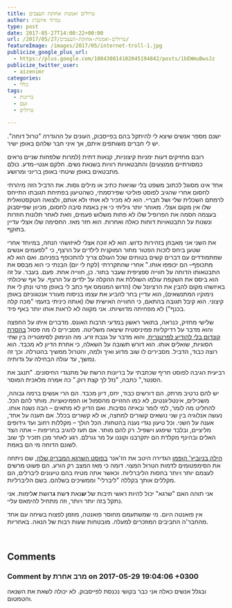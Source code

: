 ```yaml
---
title: טרולים ואמנות אחזקת העצבים
author: נמרוד איזנברג
type: post
date: 2017-05-27T14:00:22+00:00
url: /2017/05/27/טרולים-ואמנות-אחזקת-העצבים/
featureImage: /images/2017/05/internet-troll-1.jpg
publicize_google_plus_url:
  - https://plus.google.com/108430814102045194842/posts/1bEWmuBwsJz
publicize_twitter_user:
  - aizenimr
categories:
  - כללי
tags:
  - בריונות
  - זעם
  - טרולים

---
```

<span lang="he-IL">ישנם מספר</span> <span lang="he-IL">אנשים שיצא לי להיתקל בהם בפייסבוק</span><span lang="en-US">, </span><span lang="he-IL">העונים על ההגדרה </span><span lang="en-US">"</span><span lang="he-IL">טרול דוחה</span><span lang="en-US">". </span><span lang="he-IL">יש לי חברים משותפים איתם</span><span lang="en-US">, </span><span lang="he-IL">אך איני חבר שלהם באופן ישיר</span><span lang="he-IL">.</span>

<span lang="he-IL">רובם מחזיקים דעות ימניות קיצוניות</span><span lang="en-US">, </span><span lang="he-IL">קנאות דתית </span><span lang="en-US">(</span><span lang="he-IL">למרות שלפחות שניים נראים כמסורתיים ממוצעים</span><span lang="en-US">) </span><span lang="he-IL">והתבטאויות רוויות בשנאת נשים</span><span lang="he-IL">. חלקם אנטי-מדע. כולם מתבטאים באופן שיטתי באופן בריוני ומרושע.<br /> </span>

<span lang="he-IL">אחד אינו מסוגל לכתוב משפט בלי שגיאות כתיב או מילים גסות</span><span lang="en-US">. </span><span lang="he-IL">את הדביל הזה מיהרתי לחסום אחרי שהגיב לפוסט פוליטי שפירסמתי</span><span lang="en-US">, </span><span lang="he-IL">כשהטיעון בפתיחת תגובתו התייחס לרמתם השכלית שלי ושל חבריי</span><span lang="en-US">. </span><span lang="he-IL">הוא לא מכיר לא אותי ולא אותם</span><span lang="en-US">, </span><span lang="he-IL">ולצואה הטקסטואלית שלו אין מקום אצלי</span><span lang="en-US">. </span><span lang="he-IL">מאוחר יותר גיליתי כי אין באמת סיבה לחסום</span><span lang="en-US">, </span><span lang="he-IL">מכיוון שפייסבוק בעצמה חסמה את הפרופיל שלו לא פחות משלוש פעמים</span><span lang="en-US">, </span><span lang="he-IL">וזאת לאחר תלונות חוזרות ונשנות על התבטאויות דוחות כאלה ואחרות</span><span lang="en-US">. </span><span lang="he-IL">הוא חזר מאז</span><span lang="en-US">. </span><span lang="he-IL">החסימה שלו אצלי עדיין בתוקף.</span>

<span lang="he-IL">את השני אני מאבחן בזהירות כדוש.&nbsp;</span><span lang="he-IL">הוא לא זוכה אצלי לאיזושהי הנחה</span><span lang="en-US">, </span><span lang="he-IL">במיוחד אחרי שטען ביחס לזכות הפטור מתור המוקנית לילדים על הרצף, כי </span><span lang="en-US">"</span><span lang="he-IL"><span lang="he-IL">לפעמים אנשים שמתמודדים עם דברים קשים בטוחים שכל העולם צריך להתכופף בפניהם</span></span><span lang="en-US"><span lang="he-IL">. </span></span><span lang="he-IL"><span lang="he-IL">ואם הוא לא מתכופף</span></span><span lang="en-US"><span lang="he-IL">&#8211; </span></span><span lang="he-IL"><span lang="he-IL">הם יכופפו אותו</span></span><span lang="en-US"><span lang="he-IL">.</span><span lang="he-IL">" </span></span><span lang="he-IL">אחרי שהתקררתי </span><span lang="en-US"><span lang="he-IL">(</span></span><span lang="he-IL">לקח לי יום</span><span lang="en-US"><span lang="he-IL">) </span></span><span lang="he-IL">הבנתי כי הוא מבסס את התבטאותו הדוחה על חווייה ספציפית שעבר בתור</span><span lang="en-US"><span lang="he-IL">. </span></span><span lang="he-IL">כן</span><span lang="en-US"><span lang="he-IL">, </span></span><span lang="he-IL">חווייה אחת</span><span lang="en-US"><span lang="he-IL">. </span></span><span lang="he-IL">פעם</span><span lang="en-US"><span lang="he-IL">. </span></span><span lang="he-IL">בעבר</span><span lang="en-US"><span lang="he-IL">.</span> </span><span lang="he-IL">על זה הוא ביסס את השקפת עולמו השוללת את ההקלה על ילדים על הרצף</span><span lang="en-US"><span lang="he-IL">. </span></span><span lang="he-IL">על אף שיכולתי באיזשהו מקום להבין את הרציונל שלו </span><span lang="en-US"><span lang="he-IL">(</span></span><span lang="he-IL">הדוש המנומס אף כתב לי באופן פרטי ונתן לי את נימוקיו המתנשאים</span><span lang="en-US"><span lang="he-IL">), </span></span><span lang="he-IL">הוא עדיין בחר להביע את עצמו בניסוח מעורר אנטגוניזם באופן קיצוני</span><span lang="en-US"><span lang="he-IL">. </span></span><span lang="he-IL">הוא קיבל תגובה בהתאם, כי החווייה האישית שלו (אותה כיניתי בזעמי "מכה קלה בכנף") לא מפחיתה מדושיותו</span><span lang="en-US"><span lang="he-IL">. </span></span><span lang="he-IL">אני מקווה לא לראות אותו יותר באף פיד</span><span lang="he-IL"><span lang="he-IL">.</span></span>

<span lang="he-IL">שלישי מחזיק</span><span lang="en-US">, </span><span lang="he-IL">כנראה</span><span lang="en-US">, </span><span lang="he-IL">בתואר ראשון במדעי תרבות האונס</span><span lang="en-US">. </span><span lang="he-IL">מדברים איתו על החפצה והוא מדבר על רדיקליות פמיניסטית שיצאה משליטה</span><span lang="en-US">. </span><span lang="he-IL">מסבירים לו מה פסול <a href="https://broadly.vice.com/en_us/article/author-study-stealthing-nonconsensual-condom-removal">בהסרת קונדום בלי להודיע לפרטנרית</a></span><span lang="en-US">, </span><span lang="he-IL">והוא מדבר על גנבת זרע</span><span lang="en-US">. </span><span lang="he-IL">מה הנימוק לסימטריה בין שתי הסוגיות</span><span lang="en-US">, </span><span lang="he-IL">שואלים אותו</span><span lang="en-US">. </span><span lang="he-IL">הוא דורש תשובה על השאלה</span><span lang="en-US">, </span><span lang="he-IL">כי אחרת הדיון לא מכבד</span><span lang="en-US">. </span><span lang="he-IL">הוא רוצה כבוד</span><span lang="en-US">, </span><span lang="he-IL">הדביל</span><span lang="en-US">. </span><span lang="he-IL">מסבירים לו שוב מדוע ואיך ולמה</span><span lang="en-US">, </span><span lang="he-IL">והטרול ממשיך בהטרלה</span><span lang="en-US">. </span><span lang="he-IL">וכך זה נמשך</span><span lang="en-US">, </span><span lang="he-IL">עד עולה הבחילה על גדותיה</span><span lang="he-IL">.</span>

<span lang="he-IL">רביעית הגיבה לפוסט חריף שכתבתי על בריונות הרשת של מתנגדי החיסונים</span><span lang="en-US">. "</span><span lang="he-IL">תנגב את הסנטר</span><span lang="en-US">," </span><span lang="he-IL">כתבה</span><span lang="en-US">, "</span><span lang="he-IL">נזל לך קצת רוק</span><span lang="en-US">." </span><span lang="he-IL">כה אמרה מלאכית המוסר</span><span lang="he-IL">.</span>

<span lang="he-IL">יש להם נרטיב מרתק</span><span lang="en-US">. </span><span lang="he-IL">הם דורשים כבוד</span><span lang="en-US">, </span><span lang="he-IL">יחס</span><span lang="en-US">, </span><span lang="he-IL">דיון מכבד</span><span lang="en-US">. </span><span lang="he-IL">הם הרי אנשים ברמה גבוהה</span><span lang="en-US">, </span><span lang="he-IL">משכילים</span><span lang="en-US">, </span><span lang="he-IL">אינטליגנטים</span><span lang="en-US">, </span><span lang="he-IL">לא כמו ההזויים מהסמול או הפמינאציות</span><span lang="en-US">. </span><span lang="he-IL">מותר להם הכל</span><span lang="en-US">. </span><span lang="he-IL">להחליט מה לומר</span><span lang="en-US">, </span><span lang="he-IL">למי לומר ובאיזה נסיבות</span><span lang="en-US">. </span><span lang="he-IL">ואם הדיון לא מתאים – הבה נשנה אותו</span><span lang="en-US">. </span><span lang="he-IL">נעשה אנלוגיה בין שני נושאים קשורים למחצה</span><span lang="en-US">, </span><span lang="he-IL">או לא קשורים בכלל</span><span lang="en-US">. </span><span lang="he-IL">אם תענה על אחד</span><span lang="en-US">, </span><span lang="he-IL">אענה על השני</span><span lang="en-US">. </span><span lang="he-IL">וכל טיעון נגדי נענה בהטחות</span><span lang="en-US">. </span><span lang="he-IL">הכל הולך – מקללות רחוב ועד גידופים מליציים</span><span lang="en-US">, </span><span lang="he-IL">ובלבד שיפגע וישפיל</span><span lang="en-US">. </span><span lang="he-IL">רק להם מותר</span><span lang="en-US">. </span><span lang="he-IL">אם תעז להגיב בחריפות – אתה הצד האלים ובהינף מקלדת הם יתקרבנו וקוננו על מר גורלם</span><span lang="en-US">. </span><span lang="he-IL">רגע לאחר מכן תזכיר לך שוב לשונם הדוחה מי הם באמת</span><span lang="he-IL">.</span>

[<span lang="he-IL">הילה בניוביץ</span><span lang="en-US">' הופמן</span>][1] <span lang="he-IL">הגדירה היטב את הז</span><span lang="en-US">'</span><span lang="he-IL">אנר <a href="https://vandersister.wordpress.com/2015/09/04/%D7%94%D7%A9%D7%A8%D7%92%D7%90-%D7%A7%D7%95%D7%95%D7%99%D7%9D-%D7%9C%D7%93%D7%9E%D7%95%D7%AA%D7%95/">בפוסט השרגא המבריק שלה</a></span><span lang="en-US">, </span><span lang="he-IL">שם ניתחה את הסימפטומים לדמות הטרול המצוי</span><span lang="en-US">. </span><span lang="he-IL">דומה כי מאז המצב רק הורע</span><span lang="en-US">. </span><span lang="he-IL">הם פשוט מרשים לעצמם יותר ויותר בחסות הליברליות</span><span lang="en-US">. </span><span lang="he-IL">וכאשר אתה מטיח בהם טיעונים ליברלים</span><span lang="en-US">, </span><span lang="he-IL">הם מקללים אותך בקללה </span><span lang="en-US">"</span><span lang="he-IL">ליברלי</span><span lang="en-US">" </span><span lang="he-IL">וממשיכים בשלהם</span><span lang="en-US">. </span><span lang="he-IL">בשם הליברליות</span><span lang="he-IL">.</span>

<span lang="he-IL">אני תוהה האם </span><span lang="en-US">"</span><span lang="he-IL">שרגא</span><span lang="en-US">" </span><span lang="he-IL">יכול להיות ראשי תיבות של <em><strong>ש</strong></em>נאת <strong><em>ר</em></strong>שת <em><strong>ג</strong></em>דושת <strong><em>א</em></strong>לימות</span><span lang="en-US">. </span><span lang="he-IL">אני נתקל בזה יותר ויותר</span><span lang="en-US">, </span><span lang="he-IL">וזה מתחיל להימאס עליי</span><span lang="he-IL">.</span>

<span lang="he-IL">אין פואנטה היום</span><span lang="en-US">. </span><span lang="he-IL">מי שמשתעמם מחוסר פואנטה, מוזמן לפצוח בשיחה עם אחד מהחבר</span><span lang="en-US">'</span><span lang="he-IL">ה החביבים המוזכרים למעלה</span><span lang="en-US">. </span><span lang="he-IL">מובטחות שעות רבות של הנאה</span><span lang="en-US">. </span><span lang="he-IL">באחריות</span><span lang="en-US">.</span>

&nbsp;

 [1]: https://vandersister.wordpress.com

## Comments

### Comment by מרב אחרת on 2017-05-29 19:04:06 +0300
ובגלל אנשים כאלה אני כבר בקושי נכנסת לפייסבוק. לא יכולה לשאת את השנאה והטמטום.